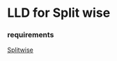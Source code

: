 # LLD for Split wise 
### requirements
[Splitwise](https://workat.tech/machine-coding/practice/splitwise-problem-0kp2yneec2q2)